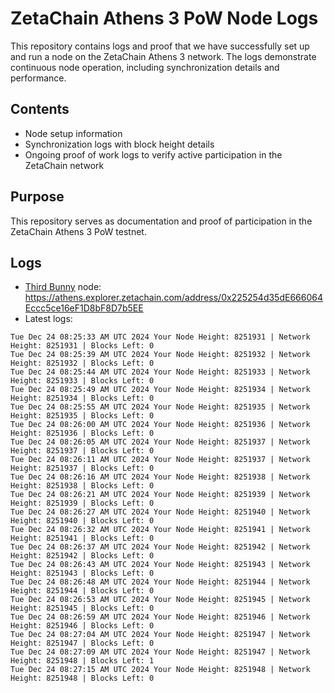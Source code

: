 # ZetaChain Athens 3 PoW Node Logs
This repository contains logs and proof that we have successfully set up and run a node on the ZetaChain Athens 3 network. The logs demonstrate continuous node operation, including synchronization details and performance.

## Contents
- Node setup information
- Synchronization logs with block height details
- Ongoing proof of work logs to verify active participation in the ZetaChain network

## Purpose
This repository serves as documentation and proof of participation in the ZetaChain Athens 3 PoW testnet.

## Logs

- [Third Bunny](https://thirdbunny.xyz/) node: https://athens.explorer.zetachain.com/address/0x225254d35dE666064Eccc5ce16eF1D8bF8D7b5EE
- Latest logs:
```
Tue Dec 24 08:25:33 AM UTC 2024 Your Node Height: 8251931 | Network Height: 8251931 | Blocks Left: 0
Tue Dec 24 08:25:39 AM UTC 2024 Your Node Height: 8251932 | Network Height: 8251932 | Blocks Left: 0
Tue Dec 24 08:25:44 AM UTC 2024 Your Node Height: 8251933 | Network Height: 8251933 | Blocks Left: 0
Tue Dec 24 08:25:49 AM UTC 2024 Your Node Height: 8251934 | Network Height: 8251934 | Blocks Left: 0
Tue Dec 24 08:25:55 AM UTC 2024 Your Node Height: 8251935 | Network Height: 8251935 | Blocks Left: 0
Tue Dec 24 08:26:00 AM UTC 2024 Your Node Height: 8251936 | Network Height: 8251936 | Blocks Left: 0
Tue Dec 24 08:26:05 AM UTC 2024 Your Node Height: 8251937 | Network Height: 8251937 | Blocks Left: 0
Tue Dec 24 08:26:11 AM UTC 2024 Your Node Height: 8251937 | Network Height: 8251937 | Blocks Left: 0
Tue Dec 24 08:26:16 AM UTC 2024 Your Node Height: 8251938 | Network Height: 8251938 | Blocks Left: 0
Tue Dec 24 08:26:21 AM UTC 2024 Your Node Height: 8251939 | Network Height: 8251939 | Blocks Left: 0
Tue Dec 24 08:26:27 AM UTC 2024 Your Node Height: 8251940 | Network Height: 8251940 | Blocks Left: 0
Tue Dec 24 08:26:32 AM UTC 2024 Your Node Height: 8251941 | Network Height: 8251941 | Blocks Left: 0
Tue Dec 24 08:26:37 AM UTC 2024 Your Node Height: 8251942 | Network Height: 8251942 | Blocks Left: 0
Tue Dec 24 08:26:43 AM UTC 2024 Your Node Height: 8251943 | Network Height: 8251943 | Blocks Left: 0
Tue Dec 24 08:26:48 AM UTC 2024 Your Node Height: 8251944 | Network Height: 8251944 | Blocks Left: 0
Tue Dec 24 08:26:53 AM UTC 2024 Your Node Height: 8251945 | Network Height: 8251945 | Blocks Left: 0
Tue Dec 24 08:26:59 AM UTC 2024 Your Node Height: 8251946 | Network Height: 8251946 | Blocks Left: 0
Tue Dec 24 08:27:04 AM UTC 2024 Your Node Height: 8251947 | Network Height: 8251947 | Blocks Left: 0
Tue Dec 24 08:27:09 AM UTC 2024 Your Node Height: 8251947 | Network Height: 8251948 | Blocks Left: 1
Tue Dec 24 08:27:15 AM UTC 2024 Your Node Height: 8251948 | Network Height: 8251948 | Blocks Left: 0
```
